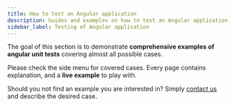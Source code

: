 ```yaml
---
title: How to test an Angular application
description: Guides and examples on how to test an Angular application
sidebar_label: Testing of Angular application
---
```


The goal of this section is to demonstrate **comprehensive examples of angular unit tests**
covering almost all possible cases.

Please check the side menu for covered cases.
Every page contains explanation, and a **live example** to play with.

Should you not find an example you are interested in?
Simply [contact us](need-help.md) and describe the desired case.
